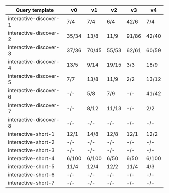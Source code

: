 | Query template         | v0    | v1    | v2    | v3    | v4    |
|------------------------|-------|-------|-------|-------|-------|
| interactive-discover-1 | 7/4   | 7/4   | 6/4   | 42/6  | 7/4   |
| interactive-discover-2 | 35/34 | 13/8  | 11/9  | 91/86 | 42/40 |
| interactive-discover-3 | 37/36 | 70/45 | 55/53 | 62/61 | 60/59 |
| interactive-discover-4 | 13/5  | 9/14  | 19/15 | 3/3   | 18/9  |
| interactive-discover-5 | 7/7   | 13/8  | 11/9  | 2/2   | 13/12 |
| interactive-discover-6 | -/-   | 5/8   | 7/9   | -/-   | 41/42 |
| interactive-discover-7 | -/-   | 8/12  | 11/13 | -/-   | 2/2   |
| interactive-discover-8 | -/-   | -/-   | -/-   | -/-   | -/-   |
| interactive-short-1    | 12/1  | 14/8  | 12/8  | 12/1  | 12/2  |
| interactive-short-2    | -/-   | -/-   | -/-   | -/-   | -/-   |
| interactive-short-3    | -/-   | -/-   | -/-   | -/-   | -/-   |
| interactive-short-4    | 6/100 | 6/100 | 6/50  | 6/50  | 6/100 |
| interactive-short-5    | 11/4  | 12/4  | 12/2  | 11/4  | 4/3   |
| interactive-short-6    | -/-   | -/-   | -/-   | -/-   | -/-   |
| interactive-short-7    | -/-   | -/-   | -/-   | -/-   | -/-   |